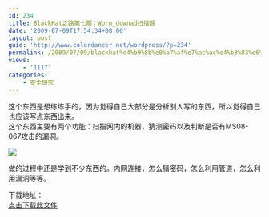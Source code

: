 ```yaml
---
id: 234
title: BlackHat之路第七期：Worm_downad扫描器
date: '2009-07-09T17:54:34+08:00'
layout: post
guid: 'http://www.colordancer.net/wordpress/?p=234'
permalink: /2009/07/09/blackhat%e4%b9%8b%e8%b7%af%e7%ac%ac%e4%b8%83%e6%9c%9f%ef%bc%9aworm_downad%e6%89%ab%e6%8f%8f%e5%99%a8/
views:
    - '1117'
categories:
    - 安全研究
---
```


这个东西是想练练手的，因为觉得自己大部分是分析别人写的东西，所以觉得自己也应该写点东西出来。  
这个东西主要有两个功能：扫描网内的机器，猜测密码以及判断是否有MS08-067攻击的漏洞。

![](http://www.colordancer.net/blog/attachments/month_0907/z200979175334.jpg)

做的过程中还是学到不少东西的。内网连接，怎么猜密码，怎么利用管道，怎么利用漏洞等等。

下载地址：  
[点击下载此文件](http://www.colordancer.net/blog/attachments/month_0907/n200979175421.rar)